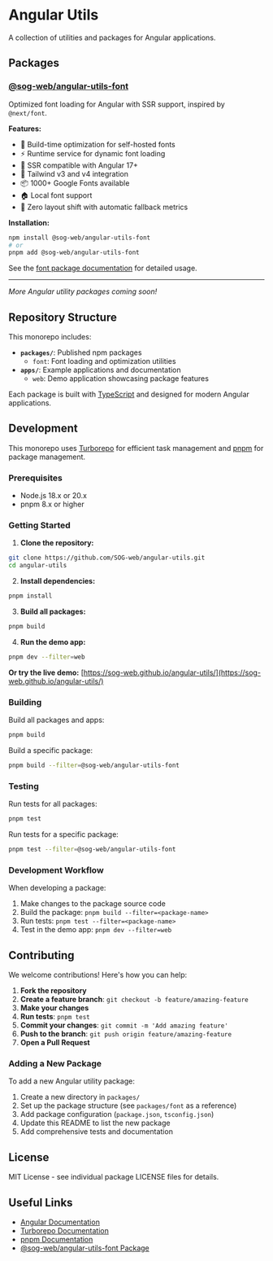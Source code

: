 # Angular Utils

A collection of utilities and packages for Angular applications.

## Packages

### [@sog-web/angular-utils-font](./packages/font)

Optimized font loading for Angular with SSR support, inspired by `@next/font`.

**Features:**

- 🚀 Build-time optimization for self-hosted fonts
- ⚡ Runtime service for dynamic font loading
- 🔄 SSR compatible with Angular 17+
- 🎨 Tailwind v3 and v4 integration
- 📦 1000+ Google Fonts available
- 🏠 Local font support
- 🎯 Zero layout shift with automatic fallback metrics

**Installation:**

```bash
npm install @sog-web/angular-utils-font
# or
pnpm add @sog-web/angular-utils-font
```

See the [font package documentation](./packages/font/README.md) for detailed usage.

---

_More Angular utility packages coming soon!_

## Repository Structure

This monorepo includes:

- **`packages/`**: Published npm packages
  - `font`: Font loading and optimization utilities
- **`apps/`**: Example applications and documentation
  - `web`: Demo application showcasing package features

Each package is built with [TypeScript](https://www.typescriptlang.org/) and designed for modern Angular applications.

## Development

This monorepo uses [Turborepo](https://turborepo.com/) for efficient task management and [pnpm](https://pnpm.io/) for package management.

### Prerequisites

- Node.js 18.x or 20.x
- pnpm 8.x or higher

### Getting Started

1. **Clone the repository:**

```bash
git clone https://github.com/SOG-web/angular-utils.git
cd angular-utils
```

2. **Install dependencies:**

```bash
pnpm install
```

3. **Build all packages:**

```bash
pnpm build
```

4. **Run the demo app:**

```bash
pnpm dev --filter=web
```

**Or try the live demo:** [https://sog-web.github.io/angular-utils/](https://sog-web.github.io/angular-utils/)

### Building

Build all packages and apps:

```bash
pnpm build
```

Build a specific package:

```bash
pnpm build --filter=@sog-web/angular-utils-font
```

### Testing

Run tests for all packages:

```bash
pnpm test
```

Run tests for a specific package:

```bash
pnpm test --filter=@sog-web/angular-utils-font
```

### Development Workflow

When developing a package:

1. Make changes to the package source code
2. Build the package: `pnpm build --filter=<package-name>`
3. Run tests: `pnpm test --filter=<package-name>`
4. Test in the demo app: `pnpm dev --filter=web`

## Contributing

We welcome contributions! Here's how you can help:

1. **Fork the repository**
2. **Create a feature branch**: `git checkout -b feature/amazing-feature`
3. **Make your changes**
4. **Run tests**: `pnpm test`
5. **Commit your changes**: `git commit -m 'Add amazing feature'`
6. **Push to the branch**: `git push origin feature/amazing-feature`
7. **Open a Pull Request**

### Adding a New Package

To add a new Angular utility package:

1. Create a new directory in `packages/`
2. Set up the package structure (see `packages/font` as a reference)
3. Add package configuration (`package.json`, `tsconfig.json`)
4. Update this README to list the new package
5. Add comprehensive tests and documentation

## License

MIT License - see individual package LICENSE files for details.

## Useful Links

- [Angular Documentation](https://angular.dev/)
- [Turborepo Documentation](https://turborepo.com/)
- [pnpm Documentation](https://pnpm.io/)
- [@sog-web/angular-utils-font Package](./packages/font/README.md)
